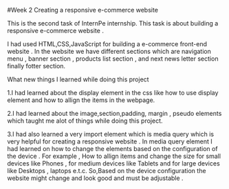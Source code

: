 #Week 2 Creating a responsive e-commerce website 

This is the second task of InternPe internship. This task is about building a responsive e-commerce website .

I had used HTML,CSS,JavaScript for building a e-commerce front-end website . In the website we have different sections which are navigation menu , banner section , products list section , and next news letter section finally fotter section.

What new things I learned while doing this project

1.I had learned about the display element in the css like how to use display element and how to allign the items in the webpage.

2.I had learned about the image,section,padding, margin , pseudo elements which taught me alot of things while doing this project.

3.I had also learned a very import element which is media query which is very helpful for creating a responsive website . In media query element I had learned on how to change the elements based on the configuration of the device . For example , How to allign items and change the size for small devices like Phones , for medium devices like Tablets and for large devices like Desktops , laptops e.t.c.
So,Based on the device configuration the website might change and look good and must be adjustable .


